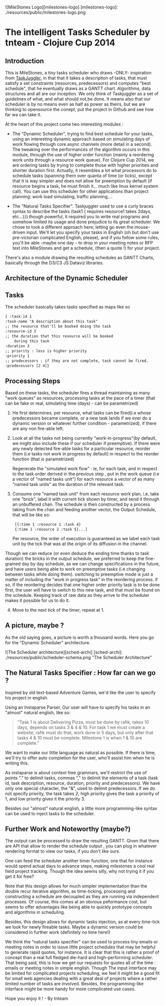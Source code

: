 
![MileStones Logo][milestones-logo]
[milestones-logo]: ./resources/public/milestones-logo.png

The intelligent Tasks Scheduler by tnteam - Clojure Cup 2014
=========================================================================

Introduction
------------

This is MileStones, a tiny tasks scheduler who draws -ONLY-
inspiration from [TaskJuggler](http://www.taskjuggler.org), in that
that it takes a description of tasks, that must satisfy a set
constraints (resources, predecessors) and computes "best schedule",
that he eventually draws as a GANTT chart. Algorithms, data structures
and all are our inception. We only think of Taskjuggler as a set of
guidelines of what, and what should not,be done. It means also that
our scheduler is by no means even as half as power as theirs, but we
are thinking to opensource the conept, put the project in Github and
see how far wa can take it.

At the heart of this project come two interesting modules :

- The "Dynamic Scheduler", trying to find best schedule for your
  tasks, using an interesting dynamic approach based on simulating
  days of work flowing through core.async channels (more detail in a
  second). The tweaking over the performances of the algorithm occurs
  in this module, through the use of higher order function (mainly a
  reordering work units through a resource work queue). For Clojure
  Cup 2014, we are ordering tasks by trying to complete those with
  higher priorities and shorter duration first. Actually, it resembles
  a lot what processors do to schedule tasks (spanning them over
  quanta of time (or ticks), except that it is way simpler and does
  not allow for preemption by default (if resource begins a task, he
  must finish it... much like linux kernel system call). You
  can use this scheduler for other applications than project planning:
  work load simulating, traffic planning,...
  
- The "Natural Tasks Specifier". Taskjuggler used to use a curly
  braces syntax to describe the tasks (task1 { requires resource1
  takes 2days, etc...}}) though powerful, it required you to write
  real programs and somehow limited its usage and done prejudice to
  its great scheduler. We chose to took a different approach here;
  letting go even the mouse-driven input. We'll let you specify your
  tasks in English (oh but don't use pre-victorian complicated
  English, please), and if you follow some rules, you'll be able
  -maybe one day - to drop in your meeting notes or RFP text into
  MileStones and get a schedule, (then a quote !) for your project.

There's also a module drawing the resulting schedules as GANTT Charts, basically
through the D3/C3 JS Dataviz libraries.

Architecture of the Dynamic Scheduler
----------------------------

## Tasks
The scheduler basically takes tasks specified as maps like so

	{ :task-id 1 
	:task-name "A description about this task"
	;; the resource that'll be booked doing the task
	:resource-id 3 
	;; the duration that this resource will be booked
		during this task
	:duration 3  
	;; priority : less is higher priority
	:priority 1
	;; predecessors : if they are not complete, task cannot be fired.
	:predecessors [2 4]}

## Processing Steps

Based on these tasks, the scheduler fires a thread maintaining as many
"work queues" as resources, processing tasks at the pace of a timer
(that can be fake or real, simulating time (days) - can be
parametrized)

1. He first determines, per resource, what tasks can be fired(i.e
   whose predecessors became complete, or a new task lands if we ever
   do a dynamic version or whatever further condition - parametrized),
   if there are any non fire-able left.

2. Look at all the tasks not being currently "work-in-progress"(by
   default, we might also include these if our scheduler if
   preemptive). If there were any newly detected fire-able tasks for a
   particular resource, reorder them (i.e tasks not work in progress
   by default) in respect to the reorder function (that is
   parametrized)

   Regenerate the "simulated work flow" : ie, for each task, and in
   respect to the task order derived in the previous step , put in the
   work queue (i.e a vector of "named tasks unit") for each resource a
   vector of as many "named task units" as the duration of the
   relevant task.

3. Consume one "named task unit" from each resource work plan, i.e,
   take one "brick", label it with current tick shown by timer, and
   send it through an unbuffered chan. The schedule is then
   constructed by a process taking from the chan and feeding 
   another vector, the Output Schedule, that will be like so:
   
		[{:time 1 :resource 1 :task 4}
		{:time 1 :resource 2 :task 5}...]


	Per resource, the order of execution is guaranteed as we label
    each task unit by the tick that was at the origin of its diffusion
    in the channel.

Though we can reduce (or even deduce the ending time thanks to
	task duration) the bricks in the output schedule, we preferred to
	keep the fine-grained day by day schedule, as we can change
	specifications in the future, and have users being able to work on
	preemptive tasks (i.e changing between tasks while doing
	them). switching to preemptive mode is just a matter of including
	the "work in progress task" in the reordering process. if so, if
	the reordering decides that one higher order priority task is to
	be done first, the user will have to switch to this new task, and
	that must be found on the schedule. Keeping track of raw data as
	they arrive to the scheduler makes it possible for us to do it.

4. Move to the next tick of the timer, repeat at 1.

## A picture, maybe ?
As the old saying goes, a picture is worth a thousand words. Here you
go for the "Dynamic Scheduler" architecture.

![The Scheduler architecture][sched-archi]
[sched-archi]: ./resources/public/scheduler-schema.png "The Scheduler Architecture"

The Natural Tasks Specifier : How far can we go ?
----------------------------------------------------

Inspired by old text-based Adventure Games, we'd like the user to
specify his project in english.

Using an Instaparse Parser, Our user will have to specify his tasks in
an "almost" natural english, like so:

>"Task 1 is about Delivering Pizza, must be done by rafik, takes 10
>days, depends on tasks 3 & 4 & 10. For task 1 we must create a website, rafik must do that, work done in 5
>days, but only after that tasks 4 & 10 must be complete. Milestone 1
>is when 1 & 10 are complete."

We want to make our little language as natural as possible. If there
is time, we'll try to offer auto completion for the user, who'll
assist him when he is writing this.

As instaparse is about context free grammars, we'll restrict the use
of points "." to delimit tasks, commas "," to delimit the elements of a
task (task id, task description, resource, duration, priority and
predecessors). We have only one special character, the "&", used to
delimit predecessors. If we do not specify priority, the task takes 2,
high priority gives the task a priority of 1, and low priority gives
it the priority 3.

Besides our "almost" natural english, a little more programming-like
syntax can be used to inject tasks to the scheduler.

Further Work and Noteworthy (maybe?)
------------------------------------

The output can be processed to draw the resulting GANTT. Given that
there are API that allow to render the schedule output , you can plug
in whatever rendering format to view our tasks, if you don't like
ours.

One can feed the scheduler another timer function, one that for
instance would spend actual days to advance steps, making milestones a
cool real field project tracking. Though the idea seems silly, why not
trying it if you get it for free?

Note that this design allows for much simpler implementation than the
double recur iterative algorithm, as time-ticking, processing and
constructing a schedule are decoupled as they are running via
independent processes. Of course, this comes at an obvious peformance
cost, but seems to offer advantages like being able to quickly
prototype concepts and algorithms in scheduling.

Besides, this design allows for dynamic tasks injection, as at every
time-tick we look for newly fireable tasks. Maybe a dynamic version
could be considered in further work (definitely no time here!)

We think the "natural tasks specifier" can be used to process tiny
emails or meeting notes in order to issue little project schedules
that may be helpful to generate rapid quotes, for instance.  It is
clear that this is rather a proof of concept than a real full fledged
die-hard and high-performing scheduler. That being said, this is how
we get our requests for quotes all of the time : emails or meeting
notes in simple english. Though The input interface may be limited for
complicated projects scheduling, we feel it might be a good fit for
small web agencies dealing with a great deal of projects where a
rather limited number of tasks are involved. Besides, the
programming-like interface might be more handy for more complicated
use cases.

Hope you enjoy it ! - By tnteam

